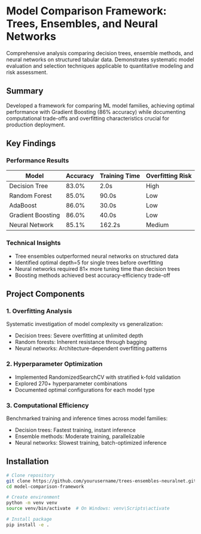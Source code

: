 # Model Comparison Framework: Trees, Ensembles, and Neural Networks

Comprehensive analysis comparing decision trees, ensemble methods, and neural networks on structured tabular data. Demonstrates systematic model evaluation and selection techniques applicable to quantitative modeling and risk assessment.

## Summary

Developed a framework for comparing ML model families, achieving optimal performance with Gradient Boosting (86% accuracy) while documenting computational trade-offs and overfitting characteristics crucial for production deployment.

## Key Findings

### Performance Results
| Model | Accuracy | Training Time | Overfitting Risk |
|-------|----------|---------------|------------------|
| Decision Tree | 83.0% | 2.0s | High |
| Random Forest | 85.0% | 90.0s | Low |
| AdaBoost | 86.0% | 30.0s | Low |
| Gradient Boosting | 86.0% | 40.0s | Low |
| Neural Network | 85.1% | 162.2s | Medium |

### Technical Insights
- Tree ensembles outperformed neural networks on structured data
- Identified optimal depth=5 for single trees before overfitting
- Neural networks required 81× more tuning time than decision trees
- Boosting methods achieved best accuracy-efficiency trade-off

## Project Components

### 1. Overfitting Analysis
Systematic investigation of model complexity vs generalization:
- Decision trees: Severe overfitting at unlimited depth
- Random forests: Inherent resistance through bagging
- Neural networks: Architecture-dependent overfitting patterns

### 2. Hyperparameter Optimization
- Implemented RandomizedSearchCV with stratified k-fold validation
- Explored 270+ hyperparameter combinations
- Documented optimal configurations for each model type

### 3. Computational Efficiency
Benchmarked training and inference times across model families:
- Decision trees: Fastest training, instant inference
- Ensemble methods: Moderate training, parallelizable
- Neural networks: Slowest training, batch-optimized inference

## Installation
```bash
# Clone repository
git clone https://github.com/yourusername/trees-ensembles-neuralnet.git
cd model-comparison-framework

# Create environment
python -m venv venv
source venv/bin/activate  # On Windows: venv\Scripts\activate

# Install package
pip install -e .
